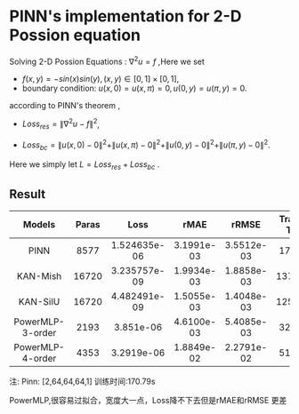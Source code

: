 # PINN's implementation for 2-D Possion equation

Solving 2-D Possion Equations : $\nabla^2 u=f$ ,Here we set

- $f(x,y)=-sin(x)sin(y),(x,y)\in [0,1]\times[0,1]$,
- boundary condition: $u(x,0)=u(x,\pi)=0,u(0,y)=u(\pi,y)=0$.

according to PINN's theorem , 

- $Loss_{res}=\|\nabla^2 u - f\|^2$,

- $Loss_{bc}=\|u(x,0)-0\|^2+\|u(x,\pi)-0\|^2+\|u(0,y)-0\|^2+\|u(\pi,y)-0\|^2$.

Here we simply let $L=Loss_{res}+Loss_{bc}$ .


## Result

| Models  | Paras | Loss | rMAE | rRMSE | Training Time |
| :----:  | :----: | :----: | :----: | :----: | :----: |
| PINN    |  8577 | 1.524635e-06| 3.1991e-03 |3.5512e-03|170.79s|
| KAN-Mish    | 16720| 3.235757e-09 | 1.9934e-03 | 1.8858e-03| 1370.58s |
| KAN-SilU    | 16720|  4.482491e-09| 1.5055e-03|1.4048e-03|1251.76s
| PowerMLP-3-order| 2193 |3.851e-06| 4.6100e-03 | 5.4085e-03|329.17s|
| PowerMLP-4-order| 4353 |3.2919e-06| 1.8849e-02|2.2791e-02|519.71s| 

注:
Pinn: [2,64,64,64,1] 训练时间:170.79s

PowerMLP,很容易过拟合，宽度大一点，Loss降不下去但是rMAE和rRMSE 更差